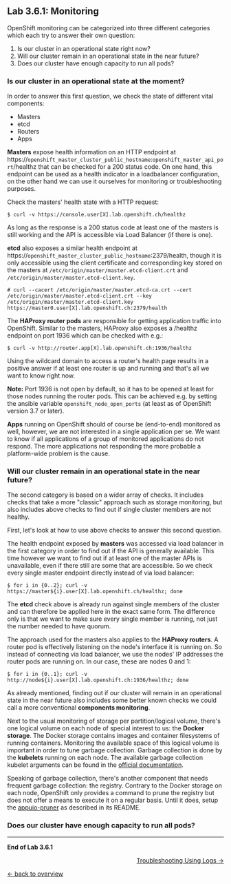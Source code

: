 ## Lab 3.6.1: Monitoring

OpenShift monitoring can be categorized into three different categories which each try to answer their own question:
1. Is our cluster in an operational state right now?
2. Will our cluster remain in an operational state in the near future?
3. Does our cluster have enough capacity to run all pods?


### Is our cluster in an operational state at the moment?

In order to answer this first question, we check the state of different vital components:
* Masters
* etcd
* Routers
* Apps

**Masters** expose health information on an HTTP endpoint at https://`openshift_master_cluster_public_hostname`:`openshift_master_api_port`/healthz that can be checked for a 200 status code. On one hand, this endpoint can be used as a health indicator in a loadbalancer configuration, on the other hand we can use it ourselves for monitoring or troubleshooting purposes.

Check the masters' health state with a HTTP request:
```
$ curl -v https://console.user[X].lab.openshift.ch/healthz
```

As long as the response is a 200 status code at least one of the masters is still working and the API is accessible via Load Balancer (if there is one).

**etcd** also exposes a similar health endpoint at https://`openshift_master_cluster_public_hostname`:2379/health, though it is only accessible using the client certificate and corresponding key stored on the masters at `/etc/origin/master/master.etcd-client.crt` and `/etc/origin/master/master.etcd-client.key`.
```
# curl --cacert /etc/origin/master/master.etcd-ca.crt --cert /etc/origin/master/master.etcd-client.crt --key /etc/origin/master/master.etcd-client.key https://master0.user[X].lab.openshift.ch:2379/health
```

The **HAProxy router pods** are responsible for getting application traffic into OpenShift. Similar to the masters, HAProxy also exposes a /healthz endpoint on port 1936 which can be checked with e.g.:
```
$ curl -v http://router.app[X].lab.openshift.ch:1936/healthz
```

Using the wildcard domain to access a router's health page results in a positive answer if at least one router is up and running and that's all we want to know right now.

**Note:** Port 1936 is not open by default, so it has to be opened at least for those nodes running the router pods. This can be achieved e.g. by setting the ansible variable `openshift_node_open_ports` (at least as of OpenShift version 3.7 or later).

**Apps** running on OpenShift should of course be (end-to-end) monitored as well, however, we are not interested in a single application per se. We want to know if all applications of a group of monitored applications do not respond. The more applications not responding the more probable a platform-wide problem is the cause.


### Will our cluster remain in an operational state in the near future?

The second category is based on a wider array of checks. It includes checks that take a more "classic" approach such as storage monitoring, but also includes above checks to find out if single cluster members are not healthy.

First, let's look at how to use above checks to answer this second question.

The health endpoint exposed by **masters** was accessed via load balancer in the first category in order to find out if the API is generally available. This time however we want to find out if at least one of the master APIs is unavailable, even if there still are some that are accessible. So we check every single master endpoint directly instead of via load balancer:
```
$ for i in {0..2}; curl -v https://master${i}.user[X].lab.openshift.ch/healthz; done
```

The **etcd** check above is already run against single members of the cluster and can therefore be applied here in the exact same form. The difference only is that we want to make sure every single member is running, not just the number needed to have quorum.

The approach used for the masters also applies to the **HAProxy routers**. A router pod is effectively listening on the node's interface it is running on. So instead of connecting via load balancer, we use the nodes' IP addresses the router pods are running on. In our case, these are nodes 0 and 1:
```
$ for i in {0..1}; curl -v http://node${i}.user[X].lab.openshift.ch:1936/healthz; done
```

As already mentioned, finding out if our cluster will remain in an operational state in the near future also includes some better known checks we could call a more conventional **components monitoring**.

Next to the usual monitoring of storage per partition/logical volume, there's one logical volume on each node of special interest to us: the **Docker storage**. The Docker storage contains images and container filesystems of running containers. Monitoring the available space of this logical volume is important in order to tune garbage collection. Garbage collection is done by the **kubelets** running on each node. The available garbage collection kubelet arguments can be found in the [official documentation](https://docs.openshift.com/container-platform/3.7/admin_guide/garbage_collection.html).

Speaking of garbage collection, there's another component that needs frequent garbage collection: the registry. Contrary to the Docker storage on each node, OpenShift only provides a command to prune the registry but does not offer a means to execute it on a regular basis. Until it does, setup the [appuio-pruner](https://github.com/appuio/appuio-pruner) as described in its README.


### Does our cluster have enough capacity to run all pods?


---

**End of Lab 3.6.1**

<p width="100px" align="right"><a href="362_logs.md">Troubleshooting Using Logs →</a></p>

[← back to overview](../README.md)
